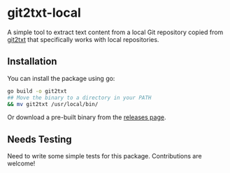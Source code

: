 # git2txt-local

A simple tool to extract text content from a local Git repository
copied from [git2txt](https://github.com/addyosmani/git2txt) that specifically
works with local repositories.

## Installation

You can install the package using go:

```bash
go build -o git2txt
## Move the binary to a directory in your PATH
&& mv git2txt /usr/local/bin/
```

Or download a pre-built binary from the [releases page](https://github.com/michael-duren/git2txt-local/releases).

## Needs Testing

Need to write some simple tests for this package.
Contributions are welcome!
